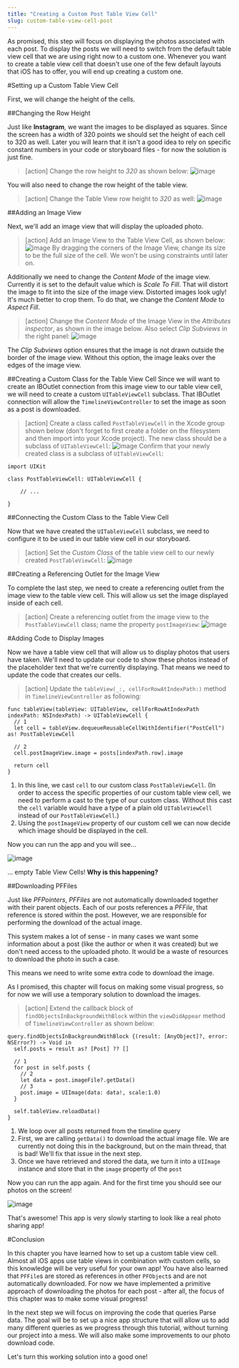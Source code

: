 ```yaml
---
title: "Creating a Custom Post Table View Cell"
slug: custom-table-view-cell-post
---
```


As promised, this step will focus on displaying the photos associated with each post. To display the posts we will need to switch from the default table view cell that we are using right now to a custom one. Whenever you want to create a table view cell that doesn't use one of the few default layouts that iOS has to offer, you will end up creating a custom one.

#Setting up a Custom Table View Cell

First, we will change the height of the cells.

##Changing the Row Height

Just like **Instagram**, we want the images to be displayed as squares. Since the screen has a width of 320 points we should set the height of each cell to 320 as well. Later you will learn that it isn't a good idea to rely on specific constant numbers in your code or storyboard files - for now the solution is just fine.

> [action]
Change the row height to _320_ as shown below:
![image](row_height.png)

You will also need to change the row height of the table view.

> [action]
Change the Table View row height to _320_ as well:
![image](tv_row_height.png)

##Adding an Image View

Next, we'll add an image view that will display the uploaded photo.

> [action]
Add an Image View to the Table View Cell, as shown below:
![image](add_image_view.png)
By dragging the corners of the Image View, change its size to be the full size of the cell. We won't be using constraints until later on.

Additionally we need to change the _Content Mode_ of the image view. Currently it is set to the default value which is _Scale To Fill_. That will distort the image to fit into the size of the image view. Distorted images look ugly! It's much better to crop them. To do that, we change the _Content Mode_ to _Aspect Fill_.

> [action]
> Change the _Content Mode_ of the Image View in the _Attributes inspector_, as shown in the image below. Also select
> _Clip Subviews_ in the right panel:
> ![image](imageview_content_mode.png)

The _Clip Subviews_ option ensures that the image is not drawn outside the border of the image view. Without this option, the image leaks over the edges of the image view.

##Creating a Custom Class for the Table View Cell
Since we will want to create an IBOutlet connection from this image view to our table view cell, we will need to create a custom `UITableViewCell` subclass. That IBOutlet connection will allow the `TimelineViewController` to set the image as soon as a post is downloaded.

> [action]
Create a class called `PostTableViewCell` in the Xcode group shown below (don't forget to first create a folder on the filesystem and then import into your Xcode project). The new class should be a subclass of `UITableViewCell`:
![image](post_table_view_cell.png)
Confirm that your newly created class is a subclass of `UITableViewCell`:
>
    import UIKit
>
    class PostTableViewCell: UITableViewCell {
>
        // ...
>
    }

##Connecting the Custom Class to the Table View Cell

Now that we have created the `UITableViewCell` subclass, we need to configure it to be used in our table view cell in our storyboard.

> [action]
Set the _Custom Class_ of the table view cell to our newly created `PostTableViewCell`:
![image](cell_custom_class.png)

##Creating a Referencing Outlet for the Image View

To complete the last step, we need to create a referencing outlet from the image view to the table view cell. This will allow us set the image displayed inside of each cell.

> [action]
Create a referencing outlet from the image view to the `PostTableViewCell` class; name the property `postImageView`:
![image](image_ref.png)

#Adding Code to Display Images

Now we have a table view cell that will allow us to display photos that users have taken. We'll need to update our code to show these photos instead of the placeholder text that we're currently displaying. That means we need to update the code that creates our cells.

> [action]
> Update the `tableView(_:, cellForRowAtIndexPath:)` method in `TimelineViewController` as following:
>
    func tableView(tableView: UITableView, cellForRowAtIndexPath indexPath: NSIndexPath) -> UITableViewCell {
      // 1
      let cell = tableView.dequeueReusableCellWithIdentifier("PostCell") as! PostTableViewCell
>
      // 2
      cell.postImageView.image = posts[indexPath.row].image
>
      return cell
    }

1. In this line, we cast `cell` to our custom class `PostTableViewCell`. (In order to access the specific properties of our custom table view cell, we need to perform a cast to the type of our custom class. Without this cast the `cell` variable would have a type of a plain old `UITableViewCell` instead of our `PostTableViewCell`.)
2. Using the `postImageView` property of our custom cell we can now decide which image should be displayed in the cell.

Now you can run the app and you will see...

![image](empty_cells.png)

... empty Table View Cells! **Why is this happening?**

##Downloading PFFiles

Just like _PFPointers_, _PFFiles_ are not automatically downloaded together with their parent objects. Each of our posts references a _PFFile_, that reference is stored within the post. However, we are responsible for performing the download of the actual image.

This system makes a lot of sense - in many cases we want some information about a post (like the author or when it was created) but we don't need access to the uploaded photo. It would be a waste of resources to download the photo in such a case.

This means we need to write some extra code to download the image.

As I promised, this chapter will focus on making some visual progress, so for now we will use a temporary solution to download the images.

> [action]
Extend the callback block of `findObjectsInBackgroundWithBlock` within the `viewDidAppear` method of `TimelineViewController` as shown below:
>
    query.findObjectsInBackgroundWithBlock {(result: [AnyObject]?, error: NSError?) -> Void in
      self.posts = result as? [Post] ?? []
>
      // 1
      for post in self.posts {
        // 2
        let data = post.imageFile?.getData()
        // 3
        post.image = UIImage(data: data!, scale:1.0)
      }
>
      self.tableView.reloadData()
    }

1. We loop over all posts returned from the timeline query
2. First, we are calling `getData()` to download the actual image file. We are currently not doing this in the background, but on the main thread, that is bad! We'll fix that issue in the next step.
3. Once we have retrieved and stored the data, we turn it into a `UIImage` instance and store that in the `image` property of the `post`

Now you can run the app again. And for the first time you should see our photos on the screen!

![image](photo_download_working.png)

That's awesome! This app is very slowly starting to look like a real photo sharing app!

#Conclusion

In this chapter you have learned how to set up a custom table view cell. Almost all iOS apps use table views in combination with custom cells, so this knowledge will be very useful for your own app! You have also learned that `PFFile`s are stored as references in other `PFObject`s and are not automatically downloaded. For now we have implemented a primitive approach of downloading the photos for each post - after all, the focus of this chapter was to make some visual progress!

In the next step we will focus on improving the code that queries Parse data. The goal will be to set up a nice app structure that will allow us to add many different queries as we progress through this tutorial, without turning our project into a mess. We will also make some improvements to our photo download code.

Let's turn this working solution into a good one!
